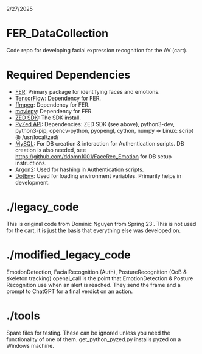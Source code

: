 2/27/2025

# FER_DataCollection
Code repo for developing facial expression recognition for the AV (cart).

# Required Dependencies
- [FER](https://pypi.org/project/fer/): Primary package for identifying faces and emotions.
- [TensorFlow](https://pypi.org/project/tensorflow/): Dependency for FER.
- [ffmpeg](https://pypi.org/project/ffmpeg/): Dependency for FER.
- [moviepy](https://pypi.org/project/moviepy/): Dependency for FER.
- [ZED SDK](https://www.stereolabs.com/developers/release): The SDK install.
- [PyZed API](https://github.com/stereolabs/zed-python-api): Dependencies: ZED SDK (see above), python3-dev, python3-pip, opencv-python, pyopengl, cython, numpy => Linux: script @ /usr/local/zed/
- [MySQL](https://pypi.org/project/mysql-connector-python/): For DB creation & interaction for Authentication scripts. DB creation is also needed, see https://github.com/ddomn1001/FaceRec_Emotion for DB setup instructions.
- [Argon2](https://pypi.org/project/argon2-cffi/): Used for hashing in Authentication scripts.
- [DotEnv](https://pypi.org/project/python-dotenv/): Used for loading environment variables. Primarily helps in development.

# ./legacy_code
This is original code from Dominic Nguyen from Spring 23'. This is not used for the cart, it is just the basis that everything else was developed on.

# ./modified_legacy_code
EmotionDetection, FacialRecognition (Auth), PostureRecognition (OoB & skeleton tracking)
openai_call is the point that EmotionDetection & Posture Recognition use when an alert is reached. They send the frame and a prompt to ChatGPT for a final verdict on an action.

# ./tools
Spare files for testing. These can be ignored unless you need the functionality of one of them. 
    get_python_pyzed.py installs pyzed on a Windows machine.